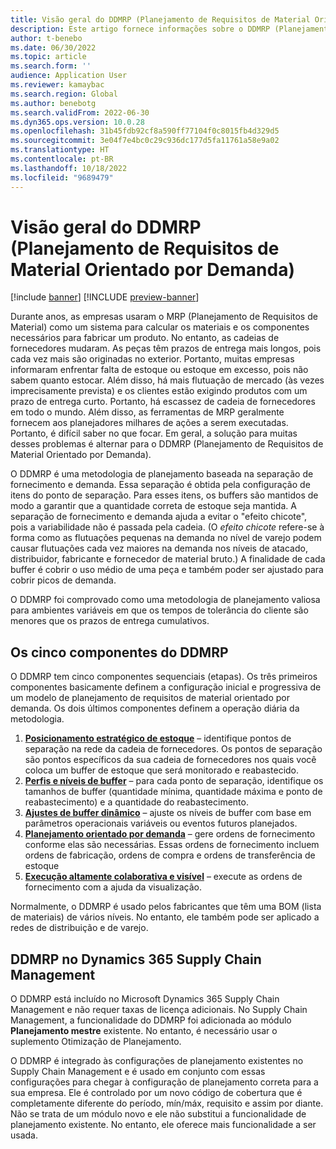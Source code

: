 ```yaml
---
title: Visão geral do DDMRP (Planejamento de Requisitos de Material Orientado por Demanda)
description: Este artigo fornece informações sobre o DDMRP (Planejamento de Requisitos de Material Orientado por Demanda), uma metodologia de planejamento baseada na separação de fornecimento e demanda.
author: t-benebo
ms.date: 06/30/2022
ms.topic: article
ms.search.form: ''
audience: Application User
ms.reviewer: kamaybac
ms.search.region: Global
ms.author: benebotg
ms.search.validFrom: 2022-06-30
ms.dyn365.ops.version: 10.0.28
ms.openlocfilehash: 31b45fdb92cf8a590ff77104f0c8015fb4d329d5
ms.sourcegitcommit: 3e04f7e4bc0c29c936dc177d5fa11761a58e9a02
ms.translationtype: HT
ms.contentlocale: pt-BR
ms.lasthandoff: 10/18/2022
ms.locfileid: "9689479"
---
```

# <a name="demand-driven-material-requirements-planning-ddmrp-overview"></a>Visão geral do DDMRP (Planejamento de Requisitos de Material Orientado por Demanda)

[!include [banner](../../includes/banner.md)]
[!INCLUDE [preview-banner](../../includes/preview-banner.md)]
<!-- KFM: Preview until further notice -->

Durante anos, as empresas usaram o MRP (Planejamento de Requisitos de Material) como um sistema para calcular os materiais e os componentes necessários para fabricar um produto. No entanto, as cadeias de fornecedores mudaram. As peças têm prazos de entrega mais longos, pois cada vez mais são originadas no exterior. Portanto, muitas empresas informaram enfrentar falta de estoque ou estoque em excesso, pois não sabem quanto estocar. Além disso, há mais flutuação de mercado (às vezes imprecisamente prevista) e os clientes estão exigindo produtos com um prazo de entrega curto. Portanto, há escassez de cadeia de fornecedores em todo o mundo. Além disso, as ferramentas de MRP geralmente fornecem aos planejadores milhares de ações a serem executadas. Portanto, é difícil saber no que focar. Em geral, a solução para muitas desses problemas é alternar para o DDMRP (Planejamento de Requisitos de Material Orientado por Demanda).

O DDMRP é uma metodologia de planejamento baseada na separação de fornecimento e demanda. Essa separação é obtida pela configuração de itens do ponto de separação. Para esses itens, os buffers são mantidos de modo a garantir que a quantidade correta de estoque seja mantida. A separação de fornecimento e demanda ajuda a evitar o "efeito chicote", pois a variabilidade não é passada pela cadeia. (O *efeito chicote* refere-se à forma como as flutuações pequenas na demanda no nível de varejo podem causar flutuações cada vez maiores na demanda nos níveis de atacado, distribuidor, fabricante e fornecedor de material bruto.) A finalidade de cada buffer é cobrir o uso médio de uma peça e também poder ser ajustado para cobrir picos de demanda.

O DDMRP foi comprovado como uma metodologia de planejamento valiosa para ambientes variáveis em que os tempos de tolerância do cliente são menores que os prazos de entrega cumulativos.

## <a name="the-five-components-of-ddmrp"></a>Os cinco componentes do DDMRP

O DDMRP tem cinco componentes sequenciais (etapas). Os três primeiros componentes basicamente definem a configuração inicial e progressiva de um modelo de planejamento de requisitos de material orientado por demanda. Os dois últimos componentes definem a operação diária da metodologia.

1. **[Posicionamento estratégico de estoque](ddmrp-inventory-positioning.md)** – identifique pontos de separação na rede da cadeia de fornecedores. Os pontos de separação são pontos específicos da sua cadeia de fornecedores nos quais você coloca um buffer de estoque que será monitorado e reabastecido.
2. **[Perfis e níveis de buffer](ddmrp-buffer-profile-and-levels.md)** – para cada ponto de separação, identifique os tamanhos de buffer (quantidade mínima, quantidade máxima e ponto de reabastecimento) e a quantidade do reabastecimento.
3. **[Ajustes de buffer dinâmico](ddmrp-buffer-profile-and-levels.md#dynamic-adjustments)** – ajuste os níveis de buffer com base em parâmetros operacionais variáveis ou eventos futuros planejados.
4. **[Planejamento orientado por demanda](ddmrp-planning.md)** – gere ordens de fornecimento conforme elas são necessárias. Essas ordens de fornecimento incluem ordens de fabricação, ordens de compra e ordens de transferência de estoque
5. **[Execução altamente colaborativa e visível](ddmrp-visual-and-collaborative-execution.md)** – execute as ordens de fornecimento com a ajuda da visualização.

Normalmente, o DDMRP é usado pelos fabricantes que têm uma BOM (lista de materiais) de vários níveis. No entanto, ele também pode ser aplicado a redes de distribuição e de varejo.

## <a name="ddmrp-in-dynamics-365-supply-chain-management"></a>DDMRP no Dynamics 365 Supply Chain Management

O DDMRP está incluído no Microsoft Dynamics 365 Supply Chain Management e não requer taxas de licença adicionais. No Supply Chain Management, a funcionalidade do DDMRP foi adicionada ao módulo **Planejamento mestre** existente. No entanto, é necessário usar o suplemento Otimização de Planejamento. 

O DDMRP é integrado às configurações de planejamento existentes no Supply Chain Management e é usado em conjunto com essas configurações para chegar à configuração de planejamento correta para a sua empresa. Ele é controlado por um novo código de cobertura que é completamente diferente do período, mín/máx, requisito e assim por diante. Não se trata de um módulo novo e ele não substitui a funcionalidade de planejamento existente. No entanto, ele oferece mais funcionalidade a ser usada.
